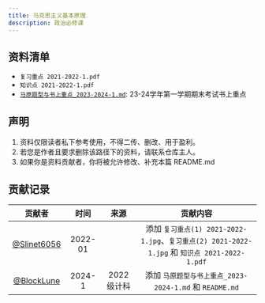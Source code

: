 ```yaml
---
title: 马克思主义基本原理
description: 政治必修课
---
```


## 资料清单

- `复习重点 2021-2022-1.pdf`
- `知识点 2021-2022-1.pdf`
- [`马原题型与书上重点_2023-2024-1.md`](/NJUPT-General-Free-Exams/reserve/马原题型与书上重点_2023-2024-1/): 23-24学年第一学期期末考试书上重点

## 声明

1. 资料仅限读者私下参考使用，不得二传、删改、用于盈利。
2. 若您是作者且要求删除该路径下的资料，请联系仓库主人。
3. 如果你是资料贡献者，你将被允许修改、补充本篇 README.md

## 贡献记录

|                    贡献者                    |  时间   |    来源     |                                           贡献内容                                            |
| :------------------------------------------: | :-----: | :---------: | :-------------------------------------------------------------------------------------------: |
| [@Slinet6056](https://github.com/Slinet6056) | 2022-01 |             | 添加 `复习重点(1) 2021-2022-1.jpg`、`复习重点(2) 2021-2022-1.jpg` 和 `知识点 2021-2022-1.pdf` |
|  [@BlockLune](https://github.com/BlockLune)  | 2024-1  | 2022 级计科 |                    添加 `马原题型与书上重点_2023-2024-1.md` 和 `README.md`                    |
